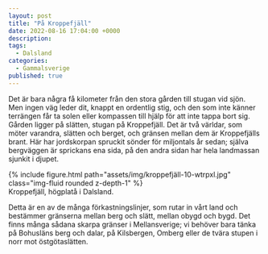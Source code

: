 ```yaml
---
layout: post
title: "På Kroppefjäll"
date: 2022-08-16 17:04:00 +0000
description:
tags: 
  - Dalsland
categories: 
  - Gammalsverige
published: true
---
```


Det är bara några få kilometer från den stora gården till stugan vid sjön. Men ingen väg leder dit, knappt en ordentlig stig, och den som inte känner terrängen får ta solen eller kompassen till hjälp för att inte tappa bort sig. Gården ligger på slätten, stugan på Kroppefjäll. Det är två världar, som möter varandra, slätten och berget, och gränsen mellan dem är Kroppefjälls brant. Här har jordskorpan spruckit sönder för miljontals år sedan; själva bergväggen är sprickans ena sida, på den andra sidan har hela landmassan sjunkit i djupet.

<div class="row mt-3">
    <div class="col-sm mt-3 mt-md-0">
        {% include figure.html path="assets/img/kroppefjäll-10-wtrpxl.jpg" class="img-fluid rounded z-depth-1" %}
    </div>
</div>
<div class="caption">
    Kroppefjäll, högplatå i Dalsland.
</div>

Detta är en av de många förkastningslinjer, som rutar in vårt land och bestämmer gränserna mellan berg och slätt, mellan obygd och bygd. Det finns många sådana skarpa gränser i Mellansverige; vi behöver bara tänka på Bohusläns berg och dalar, på Kilsbergen, Omberg eller de tvära stupen i norr mot östgötaslätten.

